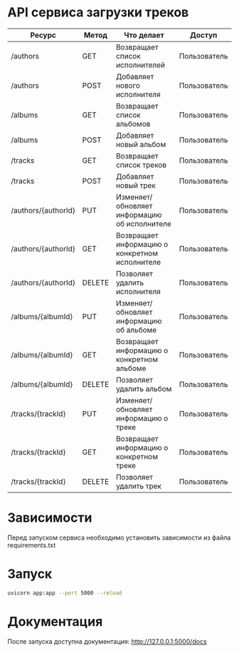 # API сервиса загрузки треков


| Ресурс              | Метод  | Что делает                                     | Доступ       |
|---------------------| -----  |------------------------------------------------| ---          |
| /authors            | GET    | Возвращает список исполнителей		               | Пользователь |
| /authors            | POST   | Добавляет нового исполнителя			                | Пользователь |
| /albums             | GET       | Возвращает список альбомов                     | Пользователь             |
| /albums             | POST       | Добавляет новый альбом                         | Пользователь             |
| /tracks             | GET    | Возвращает список треков		                     | Пользователь |
| /tracks             | POST   | Добавляет новый трек			                        | Пользователь |
| /authors/{authorId} | PUT    | Изменяет/обновляет информацию об исполнителе   | Пользователь |
| /authors/{authorId} | GET    | Возвращает информацию о конкретном исполнителе | Пользователь |
| /authors/{authorId} | DELETE | Позволяет удалить исполнителя		                | Пользователь |
| /albums/{albumId}   | PUT       | Изменяет/обновляет информацию об альбоме       | Пользователь             |
| /albums/{albumId}                    | GET       | Возвращает информацию о конкретном альбоме     |Пользователь              |
| /albums/{albumId}                    | DELETE       | Позволяет удалить альбом                       | Пользователь             |
| /tracks/{trackId}                    | PUT       | Изменяет/обновляет информацию о треке          | Пользователь             |
| /tracks/{trackId}   | GET    | Возвращает информацию о конкретном треке       | Пользователь |
| /tracks/{trackId}   | DELETE | Позволяет удалить трек		                       | Пользователь |

# Зависимости

Перед запуском сервиса необходимо установить зависимости из файла requirements.txt

# Запуск

```bash
uvicorn app:app --port 5000 --reload
```

# Документация

После запуска доступна документация: http://127.0.0.1:5000/docs